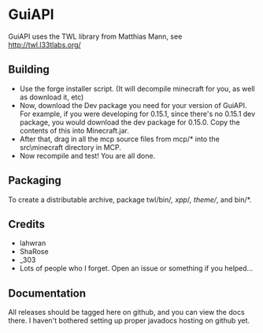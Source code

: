 GuiAPI
======

GuiAPI uses the TWL library from Matthias Mann, see http://twl.l33tlabs.org/

Building
--------

* Use the forge installer script. (It will decompile minecraft for you, as well as download it, etc)
* Now, download the Dev package you need for your version of GuiAPI. For example, if you were developing for 0.15.1, since there's no 0.15.1 dev package, you would download the dev package for 0.15.0. Copy the contents of this into Minecraft.jar.
* After that, drag in all the mcp source files from mcp/* into the src\minecraft directory in MCP.
* Now recompile and test! You are all done.

Packaging
---------

To create a distributable archive, package twl/bin/*, xpp*/*, theme/*, and bin/*.

Credits
-------

- lahwran
- ShaRose
- _303
- Lots of people who I forget. Open an issue or something if you helped...

Documentation
-------------

All releases should be tagged here on github, and you can view the docs there. I haven't bothered setting up proper javadocs hosting on github yet.